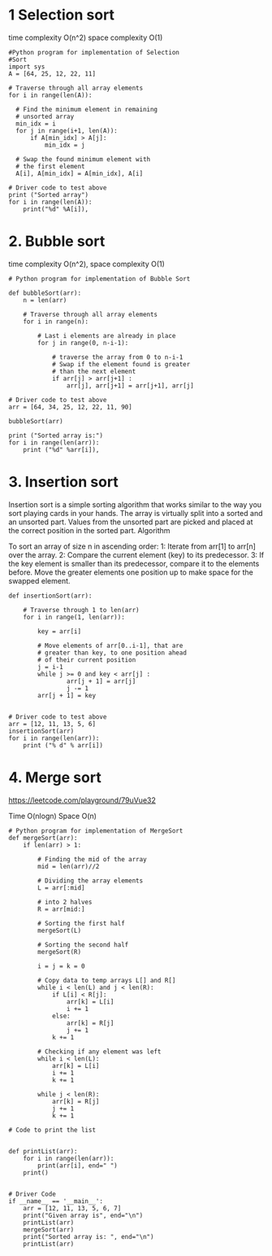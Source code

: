 # 1 Selection sort 

time complexity O(n^2) space complexity O(1)

    #Python program for implementation of Selection
    #Sort
    import sys
    A = [64, 25, 12, 22, 11]
 
    # Traverse through all array elements
    for i in range(len(A)):
     
      # Find the minimum element in remaining
      # unsorted array
      min_idx = i
      for j in range(i+1, len(A)):
          if A[min_idx] > A[j]:
              min_idx = j
             
      # Swap the found minimum element with
      # the first element       
      A[i], A[min_idx] = A[min_idx], A[i]
 
    # Driver code to test above
    print ("Sorted array")
    for i in range(len(A)):
        print("%d" %A[i]),
        
        
   # 2. Bubble sort 
   
   time complexity O(n^2), space complexity O(1)
    
    # Python program for implementation of Bubble Sort
 
    def bubbleSort(arr):
        n = len(arr)
 
        # Traverse through all array elements
        for i in range(n):
 
            # Last i elements are already in place
            for j in range(0, n-i-1):
 
                # traverse the array from 0 to n-i-1
                # Swap if the element found is greater
                # than the next element
                if arr[j] > arr[j+1] :
                    arr[j], arr[j+1] = arr[j+1], arr[j]
 
    # Driver code to test above
    arr = [64, 34, 25, 12, 22, 11, 90]
 
    bubbleSort(arr)
 
    print ("Sorted array is:")
    for i in range(len(arr)):
        print ("%d" %arr[i]),


# 3. Insertion sort 
Insertion sort is a simple sorting algorithm that works similar to the way you sort playing cards in your hands. The array is virtually split into a sorted and an unsorted part. Values from the unsorted part are picked and placed at the correct position in the sorted part.
Algorithm 

To sort an array of size n in ascending order: 
1: Iterate from arr[1] to arr[n] over the array. 
2: Compare the current element (key) to its predecessor. 
3: If the key element is smaller than its predecessor, compare it to the elements before. Move the greater elements one position up to make space for the swapped element.

    def insertionSort(arr):
 
        # Traverse through 1 to len(arr)
        for i in range(1, len(arr)):
 
            key = arr[i]
 
            # Move elements of arr[0..i-1], that are
            # greater than key, to one position ahead
            # of their current position
            j = i-1
            while j >= 0 and key < arr[j] :
                    arr[j + 1] = arr[j]
                    j -= 1
            arr[j + 1] = key
 
 
    # Driver code to test above
    arr = [12, 11, 13, 5, 6]
    insertionSort(arr)
    for i in range(len(arr)):
        print ("% d" % arr[i])
        
        
# 4. Merge sort 

https://leetcode.com/playground/79uVue32

Time O(nlogn) Space O(n)

    # Python program for implementation of MergeSort
    def mergeSort(arr):
        if len(arr) > 1:
  
            # Finding the mid of the array
            mid = len(arr)//2
  
            # Dividing the array elements
            L = arr[:mid]
  
            # into 2 halves
            R = arr[mid:]
  
            # Sorting the first half
            mergeSort(L)
  
            # Sorting the second half
            mergeSort(R)
  
            i = j = k = 0
  
            # Copy data to temp arrays L[] and R[]
            while i < len(L) and j < len(R):
                if L[i] < R[j]:
                    arr[k] = L[i]
                    i += 1
                else:
                    arr[k] = R[j]
                    j += 1
                k += 1
  
            # Checking if any element was left
            while i < len(L):
                arr[k] = L[i]
                i += 1
                k += 1
  
            while j < len(R):
                arr[k] = R[j]
                j += 1
                k += 1
  
    # Code to print the list
  
  
    def printList(arr):
        for i in range(len(arr)):
            print(arr[i], end=" ")
        print()
  
  
    # Driver Code
    if __name__ == '__main__':
        arr = [12, 11, 13, 5, 6, 7]
        print("Given array is", end="\n")
        printList(arr)
        mergeSort(arr)
        print("Sorted array is: ", end="\n")
        printList(arr)
  
